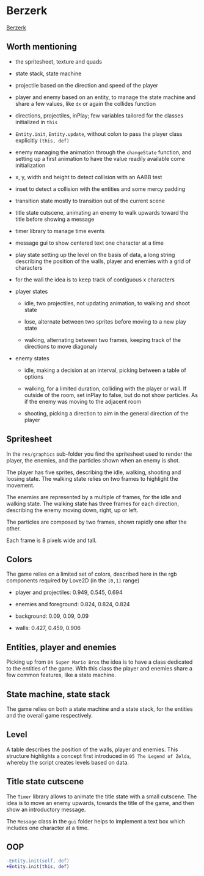 # Berzerk

[Berzerk](<https://en.wikipedia.org/wiki/Berzerk_(video_game)>)

## Worth mentioning

- the spritesheet, texture and quads

- state stack, state machine

- projectile based on the direction and speed of the player

- player and enemy based on an entity, to manage the state machine and share a few values, like `dx` or again the collides function

- directions, projectiles, inPlay; few variables tailored for the classes initialized in `this`

- `Entity.init`, `Entity.update`, without colon to pass the player class explicitly `(this, def)`

- enemy managing the animation through the `changeState` function, and setting up a first animation to have the value readily available come initialization

- x, y, width and height to detect collision with an AABB test

- inset to detect a collision with the entities and some mercy padding

- transition state mostly to transition out of the current scene

- title state cutscene, animating an enemy to walk upwards toward the title before showing a message

- timer library to manage time events

- message gui to show centered text one character at a time

- play state setting up the level on the basis of data, a long string describing the position of the walls, player and enemies with a grid of characters

- for the wall the idea is to keep track of contiguous x characters

- player states

  - idle, two projectiles, not updating animation, to walking and shoot state

  - lose, alternate between two sprites before moving to a new play state

  - walking, alternating between two frames, keeping track of the directions to move diagonaly

- enemy states

  - idle, making a decision at an interval, picking between a table of options

  - walking, for a limited duration, colliding with the player or wall. If outside of the room, set inPlay to false, but do not show particles. As if the enemy was moving to the adjacent room

  - shooting, picking a direction to aim in the general direction of the player

## Spritesheet

In the `res/graphics` sub-folder you find the spritesheet used to render the player, the enemies, and the particles shown when an enemy is shot.

The player has five sprites, describing the idle, walking, shooting and loosing state. The walking state relies on two frames to highlight the movement.

The enemies are represented by a multiple of frames, for the idle and walking state. The walking state has three frames for each direction, describing the enemy moving down, right, up or left.

The particles are composed by two frames, shown rapidly one after the other.

Each frame is 8 pixels wide and tall.

## Colors

The game relies on a limited set of colors, described here in the rgb components required by Love2D (in the `[0,1]` range)

- player and projectiles: 0.949, 0.545, 0.694

- enemies and foreground: 0.824, 0.824, 0.824

- background: 0.09, 0.09, 0.09

- walls: 0.427, 0.459, 0.906

## Entities, player and enemies

Picking up from `04 Super Mario Bros` the idea is to have a class dedicated to the entities of the game. With this class the player and enemies share a few common features, like a state machine.

## State machine, state stack

The game relies on both a state machine and a state stack, for the entities and the overall game respectively.

## Level

A table describes the position of the walls, player and enemies. This structure highlights a concept first introduced in `05 The Legend of Zelda`, whereby the script creates levels based on data.

## Title state cutscene

The `Timer` library allows to animate the title state with a small cutscene. The idea is to move an enemy upwards, towards the title of the game, and then show an introductory message.

The `Message` class in the `gui` folder helps to implement a text box which includes one character at a time.

## OOP

```diff
-Entity.init(self, def)
+Entity.init(this, def)
```
